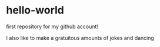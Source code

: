 # hello-world
first repository for my github account!

I also like to make a gratuitous amounts of jokes and dancing
